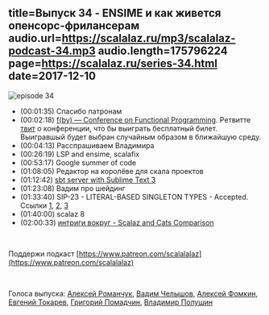 title=Выпуск 34 - ENSIME и как живется опенсорс-фрилансерам
audio.url=https://scalalaz.ru/mp3/scalalaz-podcast-34.mp3
audio.length=175796224
page=https://scalalaz.ru/series-34.html
date=2017-12-10
----

![episode 34](https://scalalaz.ru/img/episode34.png)

* (00:01:35) Спасибо патронам
* (00:02:18) [f(by) — Conference on Functional Programming](https://fby.by). Ретвитте [твит](https://twitter.com/ScalalazPodcast/status/939129448221368321) о конференции, что бы выиграть бесплатный билет. Выигравшый будет выбран случайным образом в ближайшую среду.
* (00:04:13) Расспрашиваем Владимира
* (00:26:19) LSP and ensime, scalafix
* (00:53:17) Google summer of code
* (01:08:05) Редактор на королёве для скала проектов
* (01:12:42) [sbt server with Sublime Text 3](https://eed3si9n.com/sbt-server-with-sublime-text3)
* (01:23:08) Вадим про шейдинг
* (01:33:40) SIP-23 - LITERAL-BASED SINGLETON TYPES - Accepted. Ссылки [1](https://twitter.com/milessabin/status/938457896022675456), [2](https://docs.scala-lang.org/sips/42.type.html), [3](https://github.com/scala/scala/pull/5310)
* (01:40:00) scalaz 8
* (02:00:33) [интриги вокруг - Scalaz and Cats Comparison](https://www.reddit.com/r/scala/comments/7hqzjz/scalaz_and_cats_comparison/)

<br/>

Поддержи подкаст [https://www.patreon.com/scalalalaz](https://www.patreon.com/scalalalaz)

<br/>

Голоса выпуска: [Алексей Романчук](https://github.com/13h3r), [Вадим Челышов](https://github.com/dos65), [Алексей Фомкин](https://github.com/fomkin), [Евгений Токарев](https://github.com/strobe), [Григорий Помадчин](https://github.com/pomadchin), [Владимир Полушин](https://github.com/vovapolu)
